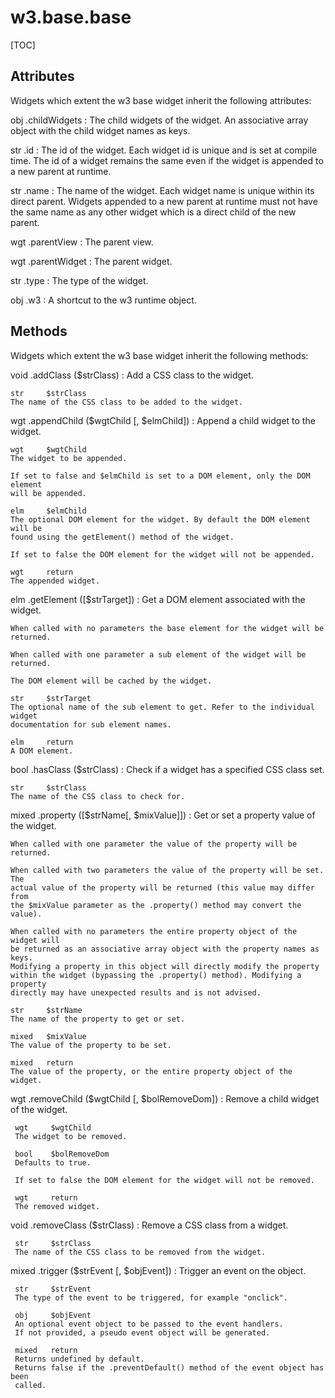 w3.base.base
================================================================================

[TOC]

Attributes
--------------------------------------------------------------------------------

Widgets which extent the w3 base widget inherit the following attributes:

obj     .childWidgets
:   The child widgets of the widget.
    An associative array object with the child widget names as keys.

str     .id
:   The id of the widget.
    Each widget id is unique and is set at compile time. The id of a widget 
    remains the same even if the widget is appended to a new parent at runtime.
            
str     .name
:   The name of the widget.
    Each widget name is unique within its direct parent. Widgets appended to a 
    new parent at runtime must not have the same name as any other widget which 
    is a direct child of the new parent.           

wgt     .parentView
:   The parent view.
            
wgt     .parentWidget
:   The parent widget.

str     .type
:   The type of the widget.

obj     .w3
:   A shortcut to the w3 runtime object.



Methods
--------------------------------------------------------------------------------

Widgets which extent the w3 base widget inherit the following methods:

void    .addClass    ($strClass)
:   Add a CSS class to the widget.
    
    str     $strClass
    The name of the CSS class to be added to the widget.

wgt     .appendChild    ($wgtChild [, $elmChild])
:   Append a child widget to the widget.
        
    wgt     $wgtChild
    The widget to be appended.
                    
    If set to false and $elmChild is set to a DOM element, only the DOM element 
    will be appended.
        
    elm     $elmChild
    The optional DOM element for the widget. By default the DOM element will be 
    found using the getElement() method of the widget.
                    
    If set to false the DOM element for the widget will not be appended.
            
    wgt     return
    The appended widget.

elm    .getElement     ([$strTarget])
:   Get a DOM element associated with the widget.
    
    When called with no parameters the base element for the widget will be 
    returned.
    
    When called with one parameter a sub element of the widget will be returned.
    
    The DOM element will be cached by the widget.
        
    str     $strTarget
    The optional name of the sub element to get. Refer to the individual widget 
    documentation for sub element names.
                    
    elm     return
    A DOM element.

bool	.hasClass       ($strClass)
:   Check if a widget has a specified CSS class set.
    
    str     $strClass
    The name of the CSS class to check for.

mixed	.property       ([$strName[, $mixValue]])
:   Get or set a property value of the widget.

    When called with one parameter the value of the property will be returned.

    When called with two parameters the value of the property will be set. The 
    actual value of the property will be returned (this value may differ from
    the $mixValue parameter as the .property() method may convert the value). 
    
    When called with no parameters the entire property object of the widget will 
    be returned as an associative array object with the property names as keys.
    Modifying a property in this object will directly modify the property
    within the widget (bypassing the .property() method). Modifying a property
    directly may have unexpected results and is not advised.

    str     $strName
    The name of the property to get or set.
                    
    mixed   $mixValue
    The value of the property to be set.
                    
    mixed   return
    The value of the property, or the entire property object of the widget.

wgt     .removeChild    ($wgtChild [, $bolRemoveDom])
:    Remove a child widget of the widget.
     
     wgt     $wgtChild
     The widget to be removed.
                    
     bool    $bolRemoveDom
     Defaults to true.
                    
     If set to false the DOM element for the widget will not be removed.
                    
     wgt     return
     The removed widget.

void    .removeClass    ($strClass)
:    Remove a CSS class from a widget.
    
     str     $strClass
     The name of the CSS class to be removed from the widget.

mixed	.trigger        ($strEvent [, $objEvent])
:    Trigger an event on the object.
    
     str     $strEvent
     The type of the event to be triggered, for example "onclick".
        
     obj     $objEvent
     An optional event object to be passed to the event handlers.
     If not provided, a pseudo event object will be generated.
        
     mixed   return
     Returns undefined by default.
     Returns false if the .preventDefault() method of the event object has been 
     called.
